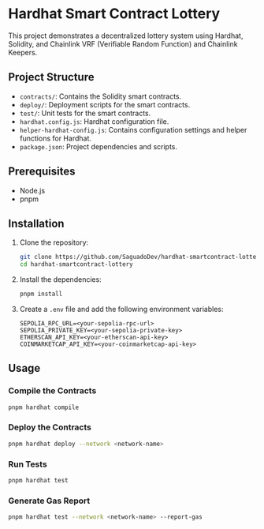 # Hardhat Smart Contract Lottery

This project demonstrates a decentralized lottery system using Hardhat, Solidity, and Chainlink VRF (Verifiable Random Function) and Chainlink Keepers.

## Project Structure

- `contracts/`: Contains the Solidity smart contracts.
- `deploy/`: Deployment scripts for the smart contracts.
- `test/`: Unit tests for the smart contracts.
- `hardhat.config.js`: Hardhat configuration file.
- `helper-hardhat-config.js`: Contains configuration settings and helper functions for Hardhat.
- `package.json`: Project dependencies and scripts.

## Prerequisites

- Node.js
- pnpm

## Installation

1. Clone the repository:

   ```bash
   git clone https://github.com/SaguadoDev/hardhat-smartcontract-lottery.git
   cd hardhat-smartcontract-lottery
   ```

2. Install the dependencies:

   ```bash
   pnpm install
   ```

3. Create a `.env` file and add the following environment variables:

   ```env
   SEPOLIA_RPC_URL=<your-sepolia-rpc-url>
   SEPOLIA_PRIVATE_KEY=<your-sepolia-private-key>
   ETHERSCAN_API_KEY=<your-etherscan-api-key>
   COINMARKETCAP_API_KEY=<your-coinmarketcap-api-key>
   ```

## Usage

### Compile the Contracts

```bash
pnpm hardhat compile
```

### Deploy the Contracts

```bash
pnpm hardhat deploy --network <network-name>
```

### Run Tests

```bash
pnpm hardhat test
```

### Generate Gas Report

```bash
pnpm hardhat test --network <network-name> --report-gas
```
